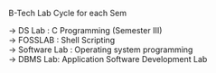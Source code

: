 B-Tech Lab Cycle for each Sem

->  DS Lab   : C Programming (Semester III)
<br>
->  FOSSLAB : Shell Scripting
<br>
->  Software Lab : Operating system programming
<br>
->  DBMS Lab: Application Software Development Lab

